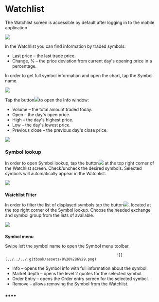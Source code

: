 # Watchlist

The Watchlist screen is accessible by default after logging in to the mobile application.

![](../../../.gitbook/assets/balance1.png)

In the Watchlist you can find information by traded symbols:

* Last price – the last trade price.
* Change, % – the price deviation from current day's opening price in a percentage.

 In order to get full symbol information and open the chart, tap the Symbol name. 

![](../../../.gitbook/assets/chart.png)

Tap the button![](../../../.gitbook/assets/arrow-right.jpg)to open the Info window:

* Volume – the total amount traded today.
* Open – the day's open price.
* High – the day's highest price.
* Low – the day's lowest price.
* Previous close – the previous day's close price.

![](../../../.gitbook/assets/info-window.png)

### **Symbol lookup** 

In order to open Symbol lookup, tap the button![](../../../.gitbook/assets/add%20%281%29.jpg)at the top right corner of the Watchlist screen. Check/uncheck the desired symbols. Selected symbols will automatically appear in the Watchlist.

![](../../../.gitbook/assets/5%20%283%29.png)

### **Watchlist Filter** 

In order to filter the list of displayed symbols tap the button![](../../../.gitbook/assets/filter%20%281%29.jpg), located at the top right corner of the Symbol lookup. Choose the needed exchange and symbol group from the lists of available.

![](../../../.gitbook/assets/7%20%289%29.png)

### **Symbol menu**

Swipe left the symbol name to open the Symbol menu toolbar.                 

                                                       ![](../../../.gitbook/assets/8%20%286%29.png)                                                                                                                                                                                                            

* Info – opens the Symbol info with full information about the symbol.
* Market depth – opens the level 2 quotes for the selected symbol.
* Order Entry – opens the Order entry screen for the selected symbol.
* Remove – allows removing the Symbol from the Watchlist.

### \*\*\*\*

